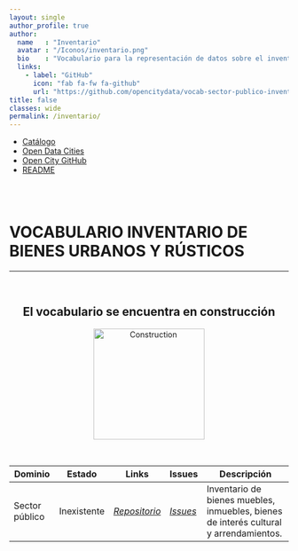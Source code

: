 ```yaml
---
layout: single
author_profile: true 
author:
  name   : "Inventario"
  avatar : "/Iconos/inventario.png"
  bio    : "Vocabulario para la representación de datos sobre el inventario."
  links:
    - label: "GitHub"
      icon: "fab fa-fw fa-github"
      url: "https://github.com/opencitydata/vocab-sector-publico-inventario"
title: false
classes: wide
permalink: /inventario/
---
```

<head>
<link href="/CatalogoFEMP/stylesheet.css" rel="stylesheet"/>
  
  <nav class="style-4">
<ul class="menu-4">
	<li class="current"><a href="https://opencitydata.github.io/CatalogoFEMP/" data-hover="Catálogo">Catálogo</a></li>
	<li class="left"><a href="http://vocab.linkeddata.es/datosabiertos/" data-hover="Open Data Cities">Open Data Cities</a></li>
	<li class="left"><a href="https://github.com/opencitydata/" data-hover="Open City GitHub">Open City GitHub</a></li>
	<li class="left"><a href="https://github.com/opencitydata/vocab-sector-publico-inventario/blob/main/README.md" data-hover="README">README</a></li>
</ul>
	</nav>
	<br><br>
  
</head>
<div id="bodyid">

<h1> VOCABULARIO INVENTARIO DE BIENES URBANOS Y RÚSTICOS </h1>
</div>
  
---

&nbsp;
 
<h2 float="right" align="center"> El vocabulario se encuentra en construcción </h2>

<p float="right" align="center">   
<img src="/CatalogoFEMP/Iconos/constrA.png" alt="Construction" width="200"/>
</p>

&nbsp; &nbsp;
  
  
|Dominio |  Estado  |   Links   |   Issues   |   Descripción   | 
| -------- | -------- | --------- | ---------- | --------------- |
| Sector público  | Inexistente  |  *[Repositorio](https://github.com/opencitydata/vocab-sector-publico-inventario)*  |  *[Issues](https://github.com/opencitydata/vocab-sector-publico-inventario/issues)* |  Inventario de bienes muebles, inmuebles, bienes de interés cultural y arrendamientos.   |   
 
  

 
&nbsp;


  

